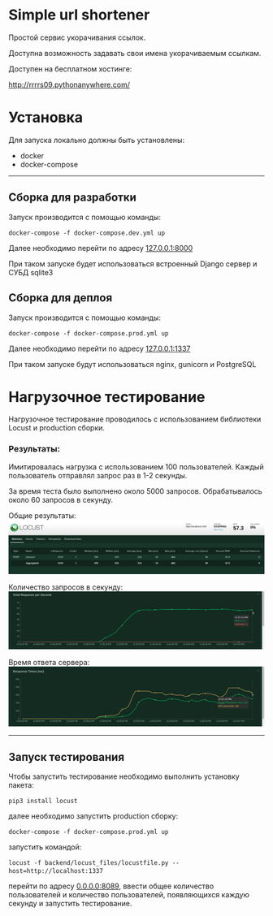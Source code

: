 # Simple url shortener

Простой сервис укорачивания ссылок.

Доступна возможность задавать свои имена укорачиваемым ссылкам.

Доступен на бесплатном хостинге:

http://rrrrs09.pythonanywhere.com/



# Установка

Для запуска локально должны быть установлены:
- docker
- docker-compose

---

## Сборка для разработки

Запуск производится с помощью команды:

    docker-compose -f docker-compose.dev.yml up

Далее необходимо перейти по адресу [127.0.0.1:8000](127.0.0.1:8000)

При таком запуске будет использоваться встроенный Django сервер и СУБД sqlite3

## Сборка для деплоя

Запуск производится с помощью команды:

    docker-compose -f docker-compose.prod.yml up

Далее необходимо перейти по адресу [127.0.0.1:1337](127.0.0.1:1337)

При таком запуске будут использоваться nginx, gunicorn и PostgreSQL

# Нагрузочное тестирование

Нагрузочное тестирование проводилось с использованием библиотеки Locust и production сборки.

### Результаты:

Имитировалась нагрузка с использованием 100 пользователей. Каждый пользователь отправлял запрос раз в 1-2 секунды.

За время теста было выполнено около 5000 запросов. Обрабатывалось около 60 запросов в секунду.

Общие результаты:
![](backend/locust_files/results.png)

Количество запросов в секунду:
![](backend/locust_files/chart_requests.png)

Время ответа сервера:
![](backend/locust_files/chart_response_time.png)

---

## Запуск тестирования

Чтобы запустить тестирование необходимо выполнить установку пакета:

    pip3 install locust

далее необходимо запустить production сборку:

    docker-compose -f docker-compose.prod.yml up

запустить командой:

    locust -f backend/locust_files/locustfile.py --host=http://localhost:1337

перейти по адресу [0.0.0.0:8089](0.0.0.0:8089), 
ввести общее количество пользователей и количество пользователей, появляющихся каждую секунду и запустить тестирование.